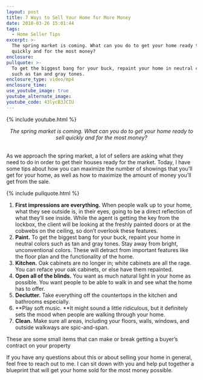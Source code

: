 ```yaml
---
layout: post
title: 7 Ways to Sell Your Home for More Money
date: 2018-03-26 15:01:44
tags:
  - Home Seller Tips
excerpt: >-
  The spring market is coming. What can you do to get your home ready to sell
  quickly and for the most money?
enclosure:
pullquote: >-
  To get the biggest bang for your buck, repaint your home in neutral colors
  such as tan and gray tones.
enclosure_type: video/mp4
enclosure_time:
use_youtube_image: true
youtube_alternate_image:
youtube_code: 43lycB3JCIU
---
```


{% include youtube.html %}

<center><em>The spring market is coming. What can you do to get your home ready to sell quickly and for the most money?</em></center>

<center>&nbsp;</center>

As we approach the spring market, a lot of sellers are asking what they need to do in order to get their houses ready for the market. Today, I have some tips about how you can maximize the number of showings that you’ll get for your home, as well as how to maximize the amount of money you’ll get from the sale.

{% include pullquote.html %}

1. **First impressions are everything.** When people walk up to your home, what they see outside is, in their eyes, going to be a direct reflection of what they’ll see inside. While the agent is getting the key from the lockbox, the client will be looking at the freshly painted doors or at the cobwebs on the ceiling, so don’t overlook these features.
2. **Paint.** To get the biggest bang for your buck, repaint your home in neutral colors such as tan and gray tones. Stay away from bright, unconventional colors. These will detract from important features like the floor plan and the functionality of the home.
3. **Kitchen.** Oak cabinets are no longer in; white cabinets are all the rage. You can reface your oak cabinets, or else have them repainted.
4. **Open all of the blinds.** You want as much natural light in your home as possible. You want people to be able to walk in and see what the home has to offer.
5. **Declutter.** Take everything off the countertops in the kitchen and bathrooms especially.
6. **Play soft music.&nbsp;**It might sound a little ridiculous, but it definitely sets the mood when people are walking through your home.&nbsp;
7. **Clean.** Make sure all areas, including your floors, walls, windows, and outside walkways are spic-and-span.

These are some small items that can make or break getting a buyer’s contract on your property&nbsp;

If you have any questions about this or about selling your home in general, feel free to reach out to me. I can sit down with you and help put together a blueprint that will get your home sold for the most money possible.<br>&nbsp;